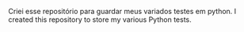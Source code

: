 Criei esse repositório para guardar meus variados testes em python.
I created this repository to store my various Python tests.
